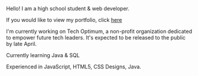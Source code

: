 
</p>
<div size='20px'> Hello! I am a high school student & web developer. 
</div>

If you would like to view my portfolio, click [here](https://siddharthduggal.com)

I'm currently working on Tech Optimum, a non-profit organization dedicated to empower future tech leaders. It's expected to be released to the public by late April.

Currently learning Java & SQL

Experienced in JavaScript, HTML5, CSS Designs, Java. 



